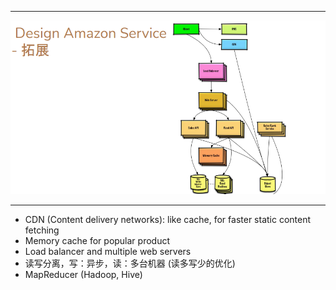 ***
![Alt text](system_design.png?raw=true "Hashtable")  
***
- CDN (Content delivery networks): like cache, for faster static content fetching
- Memory cache for popular product
- Load balancer and multiple web servers
- 读写分离，写：异步，读：多台机器 (读多写少的优化)
- MapReducer (Hadoop, Hive)